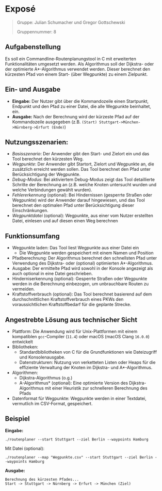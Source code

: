 # Exposé

> Gruppe: Julian Schumacher und Gregor Gottschewski
> 
> Gruppennummer: 8

## Aufgabenstellung

Es soll ein Commandline-Routenplanungstool in C mit erweiterten Funktionalitäten umgesetzt werden. Als Algorithmus soll der Dijkstra- oder der optimierte A*-Algorithmus verwendet werden. Dieser berechnet den kürzesten Pfad von einem Start- (über Wegpunkte) zu einem Zielpunkt.

## Ein- und Ausgabe
* **Eingabe:** Der Nutzer gibt über die Kommandozeile einen Startpunkt, Endpunkt und den Pfad zu einer Datei, die alle Wegpunkte beinhaltet, ein.
* **Ausgabe:** Nach der Berechnung wird der kürzeste Pfad auf der Kommandozeile ausgegeben (z.B. `(Start) Stuttgart->München->Nürnberg->Erfurt (Ende)`)

## Nutzungsszenarien:

* _Basisszenario_: Der Anwender gibt den Start- und Zielort ein und das Tool berechnet den kürzesten Weg.
* _Wegpunkte_: Der Anwender gibt Startort, Zielort und Wegpunkte an, die zusätzlich erreicht werden sollen. Das Tool berechnet den Pfad unter Berücksichtigung der Wegpunkte.
* _Debug-Modus_: Bei aktiviertem Debug-Modus zeigt das Tool detaillierte Schritte der Berechnung an (z.B. welche Knoten untersucht wurden und welche Verbindungen gewählt wurden).
* _Fehlererkennung_ (optional): Bei Hindernissen (gesperrte Straßen oder Wegpunkte) wird der Anwender darauf hingewiesen, und das Tool berechnet den optimalen Pfad unter Berücksichtigung dieser Einschränkungen.
* _Wegpunktdatei_ (optional): Wegpunkte, aus einer vom Nutzer erstellten Datei, einlesen und auf diesen einen Weg berechnen

## Funktionsumfang

* Wegpunkte laden: Das Tool liest Wegpunkte aus einer Datei ein
  * Die Wegpunkte werden gespeichert mit einem Namen und Position
* Pfadberechnung: Der Algorithmus berechnet den schnellsten Pfad unter Verwendung des Dijkstra- oder (optional) optimierten A*-Algorithmus.
* Ausgabe: Der ermittelte Pfad wird sowohl in der Konsole angezeigt als auch optional in eine Datei geschrieben.
* Hinderniserkennung (optional): Gesperrte Straßen oder Wegpunkte werden in die Berechnung einbezogen, um unbrauchbare Routen zu vermeiden.
* Kraftstoffverbrauch (optional): Das Tool berechnet basierend auf dem durchschnittlichen Kraftstoffverbrauch eines PKWs den voraussichtlichen Kraftstoffbedarf für die geplante Strecke.

## Angestrebte Lösung aus technischer Sicht

* Plattform: Die Anwendung wird für Unix-Plattformen mit einem kompatiblen `gcc`-Compiler (`11.4`) oder macOS (macOS Clang `16.0.0`) entwickelt
* Bibliotheken:
  * Standardbibliotheken von C für die Grundfunktionen wie Dateizugriff und Konsolenausgabe.
  * Datenstrukturen: Nutzung von verketteten Listen oder Heaps für die effiziente Verwaltung der Knoten im Dijkstra- und A*-Algorithmus.
* Algorithmen:
  * Dijkstra-Algorithmus (o.g.)
  * A-Algorithmus* (optional): Eine optimierte Version des Dijkstra-Algorithmus mit einer Heuristik zur schnelleren Berechnung des Pfads
* Datenformat für Wegpunkte: Wegpunkte werden in einer Textdatei, vermutlich im CSV-Format, gespeichert.

## Beispiel

**Eingabe:**

```
./routenplaner --start Stuttgart --ziel Berlin --waypoints Hamburg
```

Mit Datei (optional):
```
./routenplaner --map "Wegpunkte.csv" --start Stuttgart --ziel Berlin --waypoints Hamburg
```

**Ausgabe:**

```
Berechnung des kürzesten Pfades...
Start -> Stuttgart -> Nürnberg -> Erfurt -> München (Ziel)

```
